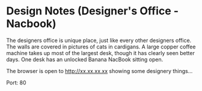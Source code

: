 # Design Notes (Designer's Office - Nacbook)

The designers office is unique place, just like every other designers office. The walls are covered in pictures of cats in cardigans. A large copper coffee machine takes up most of the largest desk, though it has clearly seen better days. One desk has an unlocked Banana NacBook sitting open. 

The browser is open to http://xx.xx.xx.xx showing some designery things...

Port: 80